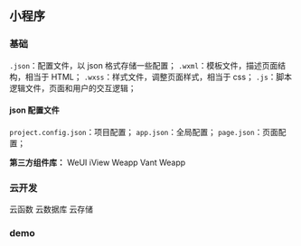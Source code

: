 ## 小程序

### 基础

`.json`：配置文件，以 json 格式存储一些配置；
`.wxml`：模板文件，描述页面结构，相当于 HTML；
`.wxss`：样式文件，调整页面样式，相当于 css；
`.js`：脚本逻辑文件，页面和用户的交互逻辑；

#### json 配置文件

`project.config.json`：项目配置；
`app.json`：全局配置；
`page.json`：页面配置；

**第三方组件库：**
WeUI
iView Weapp
Vant Weapp

### 云开发

云函数
云数据库
云存储

### demo